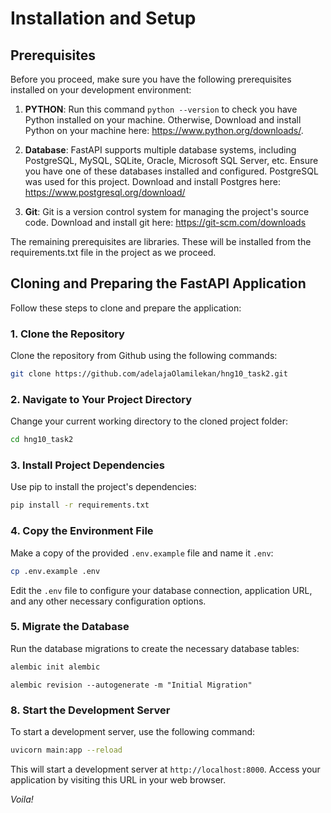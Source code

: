 # Installation and Setup

## Prerequisites

Before you proceed, make sure you have the following prerequisites installed on your development environment:

1. **PYTHON**: Run this command `python --version` to check you have Python installed on your machine. Otherwise, Download and install Python on your machine here: https://www.python.org/downloads/. 

2. **Database**: FastAPI supports multiple database systems, including PostgreSQL, MySQL, SQLite, Oracle, Microsoft SQL Server, etc. Ensure you have one of these databases installed and configured. PostgreSQL was used for this project. Download and install Postgres here: https://www.postgresql.org/download/

3. **Git**: Git is a version control system for managing the project's source code. Download and install git here: https://git-scm.com/downloads

The remaining prerequisites are libraries. These will be installed from the requirements.txt file in the project as we proceed.

## Cloning and Preparing the FastAPI Application

Follow these steps to clone and prepare the application:

### 1\. Clone the Repository

Clone the repository from Github using the following commands:

```bash
git clone https://github.com/adelajaOlamilekan/hng10_task2.git
 ```

### 2\. Navigate to Your Project Directory

Change your current working directory to the cloned project folder:

```bash
cd hng10_task2
 ```

### 3\. Install Project Dependencies

Use pip to install the project's dependencies:

```bash
pip install -r requirements.txt
 ```

### 4\. Copy the Environment File

Make a copy of the provided `.env.example` file and name it `.env`:

```bash
cp .env.example .env
 ```

Edit the `.env` file to configure your database connection, application URL, and any other necessary configuration options.

### 5\. Migrate the Database

Run the database migrations to create the necessary database tables:

```bash
alembic init alembic
 ```
```
alembic revision --autogenerate -m "Initial Migration"
```

### 8\. Start the Development Server

To start a development server, use the following command:

```bash
uvicorn main:app --reload
 ```

This will start a development server at `http://localhost:8000`. Access your application by visiting this URL in your web browser.

_Voila!_
